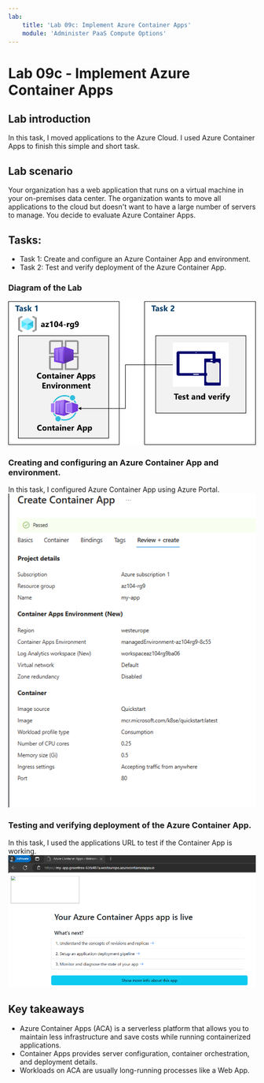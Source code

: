 ```yaml
---
lab:
    title: 'Lab 09c: Implement Azure Container Apps'
    module: 'Administer PaaS Compute Options'
---
```


# Lab 09c - Implement Azure Container Apps

## Lab introduction

In this task, I moved applications to the Azure Cloud. I used Azure Container Apps
to finish this simple and short task.

## Lab scenario

Your organization has a web application that runs on a virtual machine in your on-premises data center. The organization wants to move all applications to the cloud but doesn't want to have a large number of servers to manage. You decide to evaluate Azure Container Apps.

## Tasks:

+ Task 1: Create and configure an Azure Container App and environment.
+ Task 2: Test and verify deployment of the Azure Container App.

### Diagram of the Lab
![Diagram of the lab.](../AdminLabs/Media/az104-lab09b-aca-architecture.png)

### Creating and configuring an Azure Container App and environment.
In this task, I configured Azure Container App using Azure Portal.
![Screenshot of this task](../AdminLabs/Media/appcontainer.png)


### Testing and verifying deployment of the Azure Container App.
In this task, I used the applications URL to test if the Container App is working.
![Screenshot of this task](../AdminLabs/Media/testapp.png)


## Key takeaways

+ Azure Container Apps (ACA) is a serverless platform that allows you to maintain less infrastructure and save costs while running containerized applications.
+ Container Apps provides server configuration, container orchestration, and deployment details. 
+ Workloads on ACA are usually long-running processes like a Web App.
